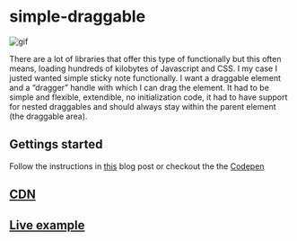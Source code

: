 # simple-draggable

![gif](https://esstudio.site/uploads/simple%20draggable%20elements2.gif)

There are a lot of libraries that offer this type of functionally but this often means, loading hundreds of kilobytes of Javascript and CSS. I my case I justed wanted simple sticky note functionally. I want a draggable element and a “dragger” handle with which I can drag the element. It had to be simple and flexible, extendible, no initialization code, it had to have support for nested draggables and should always stay within the parent element (the draggable area).

## Gettings started

Follow the instructions in [this](https://esstudio.site/2018/11/01/create-draggable-elements-with-javascript.html) blog post or checkout the the [Codepen](https://codepen.io/Afirus/pen/rqXxQy)

## [CDN](https://cdn.jsdelivr.net/gh/LesterGallagher/simple-draggable/)

## [Live example](https://esstudio.site/simple-draggable/example)

